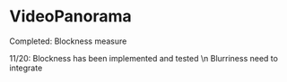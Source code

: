 # VideoPanorama

Completed: Blockness measure

11/20: Blockness has been implemented and tested \n
       Blurriness need to integrate
